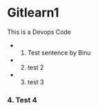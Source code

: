 # Gitlearn1
This is a Devops Code

- 1. Test sentence by Binu
- 2. test 2
- 3. test 3
### 4. Test 4
